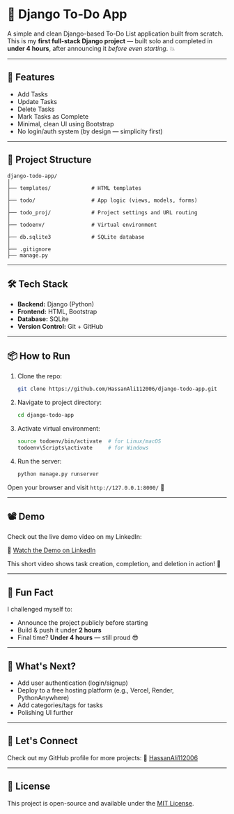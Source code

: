 # 📝 Django To-Do App

A simple and clean Django-based To-Do List application built from scratch. This is my **first full-stack Django project** — built solo and completed in **under 4 hours**, after announcing it *before even starting*. 💥

---

## 🚀 Features

- Add Tasks
- Update Tasks
- Delete Tasks
- Mark Tasks as Complete
- Minimal, clean UI using Bootstrap
- No login/auth system (by design — simplicity first)

---

## 📁 Project Structure

```
django-todo-app/
│
├── templates/             # HTML templates
│
├── todo/                  # App logic (views, models, forms)
│
├── todo_proj/             # Project settings and URL routing
│
├── todoenv/               # Virtual environment
│
├── db.sqlite3             # SQLite database
│
├── .gitignore
├── manage.py
```

---

## 🛠 Tech Stack

- **Backend:** Django (Python)
- **Frontend:** HTML, Bootstrap
- **Database:** SQLite
- **Version Control:** Git + GitHub

---

## 📦 How to Run

1. Clone the repo:
   ```bash
   git clone https://github.com/HassanAli112006/django-todo-app.git
   ```
2. Navigate to project directory:
   ```bash
   cd django-todo-app
   ```
3. Activate virtual environment:
   ```bash
   source todoenv/bin/activate  # for Linux/macOS
   todoenv\Scripts\activate     # for Windows
   ```
4. Run the server:
   ```bash
   python manage.py runserver
   ```

Open your browser and visit `http://127.0.0.1:8000/` 🎯

---

## 📽️ Demo

Check out the live demo video on my LinkedIn:

🔗 [Watch the Demo on LinkedIn](https://www.linkedin.com/posts/hassanali112006_buildinpublic-python-django-activity-7355538852586881025-4Jgj?utm_source=share&utm_medium=member_desktop&rcm=ACoAAD3j7I4BuWqfgFP2oyUu6w0jh6iwgFN-HYA)

This short video shows task creation, completion, and deletion in action! 🎯

---

## 📌 Fun Fact

I challenged myself to:
- Announce the project publicly before starting
- Build & push it under **2 hours**
- Final time? **Under 4 hours** — still proud 😎

---

## 🧠 What's Next?

- Add user authentication (login/signup)
- Deploy to a free hosting platform (e.g., Vercel, Render, PythonAnywhere)
- Add categories/tags for tasks
- Polishing UI further

---

## 🤝 Let's Connect

Check out my GitHub profile for more projects:
🔗 [HassanAli112006](https://github.com/HassanAli112006)

---

## 📜 License

This project is open-source and available under the [MIT License](LICENSE).

